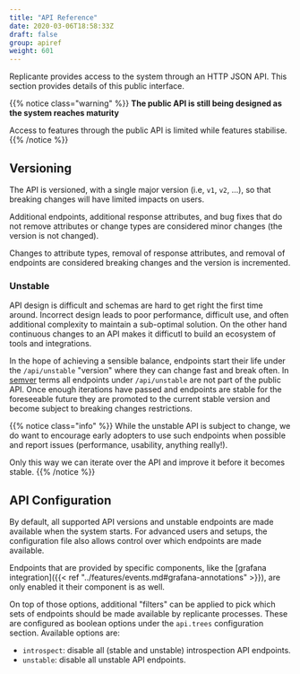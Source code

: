```yaml
---
title: "API Reference"
date: 2020-03-06T18:58:33Z
draft: false
group: apiref
weight: 601
---
```


Replicante provides access to the system through an HTTP JSON API.
This section provides details of this public interface.

{{% notice class="warning" %}}
**The public API is still being designed as the system reaches maturity**

Access to features through the public API is limited while features stabilise.
{{% /notice %}}


## Versioning
The API is versioned, with a single major version (i.e, `v1`, `v2`, ...),
so that breaking changes will have limited impacts on users.

Additional endpoints, additional response attributes, and bug fixes that do not remove
attributes or change types are considered minor changes (the version is not changed).

Changes to attribute types, removal of response attributes, and removal of endpoints
are considered breaking changes and the version is incremented.

### Unstable
API design is difficult and schemas are hard to get right the first time around.
Incorrect design leads to poor performance, difficult use, and often additional complexity
to maintain a sub-optimal solution.
On the other hand continuous changes to an API makes it difficutl to build an
ecosystem of tools and integrations.

In the hope of achieving a sensible balance, endpoints start their life under the
`/api/unstable` "version" where they can change fast and break often.
In [semver](https://semver.org/) terms all endpoints under `/api/unstable` are not part of
the public API.
Once enough iterations have passed and endpoints are stable for the foreseeable future they
are promoted to the current stable version and become subject to breaking changes restrictions.

{{% notice class="info" %}}
While the unstable API is subject to change, we do want to encourage early adopters
to use such endpoints when possible and report issues (performance, usability, anything really!).

Only this way we can iterate over the API and improve it before it becomes stable.
{{% /notice %}}


## API Configuration
By default, all supported API versions and unstable endpoints are made available
when the system starts.
For advanced users and setups, the configuration file also allows control over which
endpoints are made available.

Endpoints that are provided by specific components, like the
[grafana integration]({{< ref "../features/events.md#grafana-annotations" >}}),
are only enabled it their component is as well.

On top of those options, additional "filters" can be applied to pick which
sets of endpoints should be made available by replicante processes.
These are configured as boolean options under the `api.trees` configuration section.
Available options are:

  * `introspect`: disable all (stable and unstable) introspection API endpoints.
  * `unstable`: disable all unstable API endpoints.
